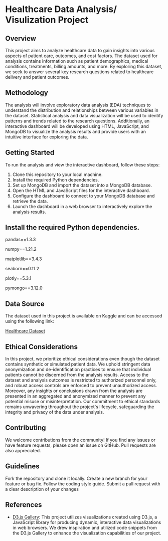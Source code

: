 # Healthcare Data Analysis/ Visulization Project

## Overview
This project aims to analyze healthcare data to gain insights into various aspects of patient care, outcomes, and cost factors. The dataset used for analysis contains information such as patient demographics, medical conditions, treatments, billing amounts, and more. By exploring this dataset, we seek to answer several key research questions related to healthcare delivery and patient outcomes.

## Methodology
The analysis will involve exploratory data analysis (EDA) techniques to understand the distribution and relationships between various variables in the dataset. Statistical analysis and data visualization will be used to identify patterns and trends related to the research questions. Additionally, an interactive dashboard will be developed using HTML, JavaScript, and MongoDB to visualize the analysis results and provide users with an intuitive interface for exploring the data.



## Getting Started
To run the analysis and view the interactive dashboard, follow these steps:

1. Clone this repository to your local machine.
2. Install the required Python dependencies.
3. Set up MongoDB and import the dataset into a MongoDB database.
4. Open the HTML and JavaScript files for the interactive dashboard.
5. Configure the dashboard to connect to your MongoDB database and retrieve the data.
6. Launch the dashboard in a web browser to interactively explore the analysis results.

## Install the required Python dependencies.

pandas==1.3.3

numpy==1.21.2

matplotlib==3.4.3

seaborn==0.11.2

plotly==5.3.1

pymongo==3.12.0

## Data Source

The dataset used in this project is available on Kaggle and can be accessed using the following link:

[Healthcare Dataset](https://www.kaggle.com/datasets/prasad22/healthcare-dataset)

## Ethical Considerations

In this project, we prioritize ethical considerations even though the dataset contains synthetic or simulated patient data. We uphold stringent data anonymization and de-identification practices to ensure that individual patients cannot be discerned from the analysis results. Access to the dataset and analysis outcomes is restricted to authorized personnel only, and robust access controls are enforced to prevent unauthorized access. Moreover, any insights or conclusions drawn from the analysis are presented in an aggregated and anonymized manner to prevent any potential misuse or misinterpretation. Our commitment to ethical standards remains unwavering throughout the project's lifecycle, safeguarding the integrity and privacy of the data under analysis.

## Contributing
We welcome contributions from the community! If you find any issues or have feature requests, please open an issue on GitHub. Pull requests are also appreciated.

## Guidelines
Fork the repository and clone it locally.
Create a new branch for your feature or bug fix.
Follow the coding style guide.
Submit a pull request with a clear description of your changes

## References

- [D3.js Gallery](https://observablehq.com/@d3/gallery?utm_source=d3js-org&utm_medium=hero&utm_campaign=try-observable): This project utilizes visualizations created using D3.js, a JavaScript library for producing dynamic, interactive data visualizations in web browsers. We drew inspiration and utilized code snippets from the D3.js Gallery to enhance the visualization capabilities of our project.

